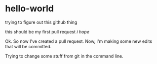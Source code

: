# hello-world
trying to figure out this github thing

this should be my first pull request
*i hope*

Ok. So now I've created a pull request.
Now, I'm making some new edits that will be committed.


Trying to change some stuff from git in the command line. 
